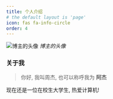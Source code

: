 ```yaml
---
title: 个人介绍
# the default layout is 'page'
icon: fas fa-info-circle
order: 4
---
```


![博主的头像](../assets/img/personage.jpg)
_博主的头像_

### 关于我

> 你好, 我叫周杰, 也可以称呼我为 **阿杰**

现在还是一位在校生大学生, 热爱计算机!

